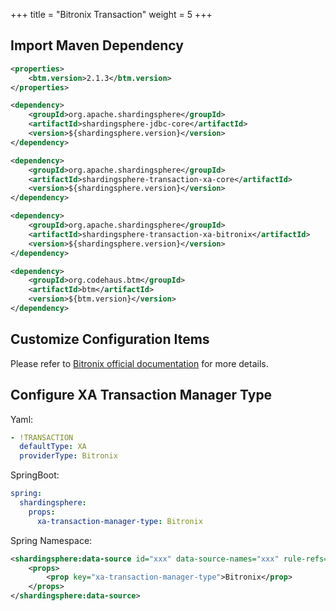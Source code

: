 +++
title = "Bitronix Transaction"
weight = 5
+++

## Import Maven Dependency

```xml
<properties>
    <btm.version>2.1.3</btm.version>
</properties>

<dependency>
    <groupId>org.apache.shardingsphere</groupId>
    <artifactId>shardingsphere-jdbc-core</artifactId>
    <version>${shardingsphere.version}</version>
</dependency>

<dependency>
    <groupId>org.apache.shardingsphere</groupId>
    <artifactId>shardingsphere-transaction-xa-core</artifactId>
    <version>${shardingsphere.version}</version>
</dependency>

<dependency>
    <groupId>org.apache.shardingsphere</groupId>
    <artifactId>shardingsphere-transaction-xa-bitronix</artifactId>
    <version>${shardingsphere.version}</version>
</dependency>

<dependency>
    <groupId>org.codehaus.btm</groupId>
    <artifactId>btm</artifactId>
    <version>${btm.version}</version>
</dependency>
```

## Customize Configuration Items

Please refer to [Bitronix official documentation](https://github.com/bitronix/btm/wiki) for more details.

## Configure XA Transaction Manager Type

Yaml:

```yaml
- !TRANSACTION
  defaultType: XA
  providerType: Bitronix
```

SpringBoot:

```yaml
spring:
  shardingsphere:
    props:
      xa-transaction-manager-type: Bitronix
```

Spring Namespace:

```xml
<shardingsphere:data-source id="xxx" data-source-names="xxx" rule-refs="xxx">
    <props>
        <prop key="xa-transaction-manager-type">Bitronix</prop>
    </props>
</shardingsphere:data-source>
```
